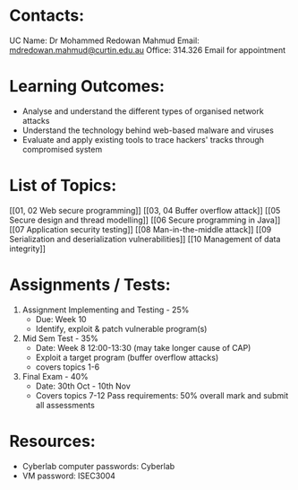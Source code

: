 # Contacts:
UC Name: Dr Mohammed Redowan Mahmud
Email: mdredowan.mahmud@curtin.edu.au
Office: 314.326
Email for appointment

# Learning Outcomes:
- Analyse and understand the different types of organised network attacks
- Understand the technology behind web-based malware and viruses
- Evaluate and apply existing tools to trace hackers' tracks through compromised system
# List of Topics:
[[01, 02 Web secure programming]]
[[03, 04 Buffer overflow attack]]
[[05 Secure design and thread modelling]]
[[06 Secure programming in Java]]
[[07 Application security testing]]
[[08 Man-in-the-middle attack]]
[[09 Serialization and deserialization vulnerabilities]]
[[10 Management of data integrity]]

# Assignments / Tests:
1. Assignment Implementing and Testing - 25%
	- Due: Week 10
	- Identify, exploit & patch vulnerable program(s)
2. Mid Sem Test - 35%
	- Date: Week 8 12:00-13:30 (may take longer cause of CAP)
	- Exploit a target program (buffer overflow attacks)
	- covers topics 1-6
1. Final Exam - 40%
	- Date: 30th Oct - 10th Nov
	- Covers topics 7-12
Pass requirements: 50% overall mark and submit all assessments
# Resources:
- Cyberlab computer passwords: Cyberlab
- VM password: ISEC3004